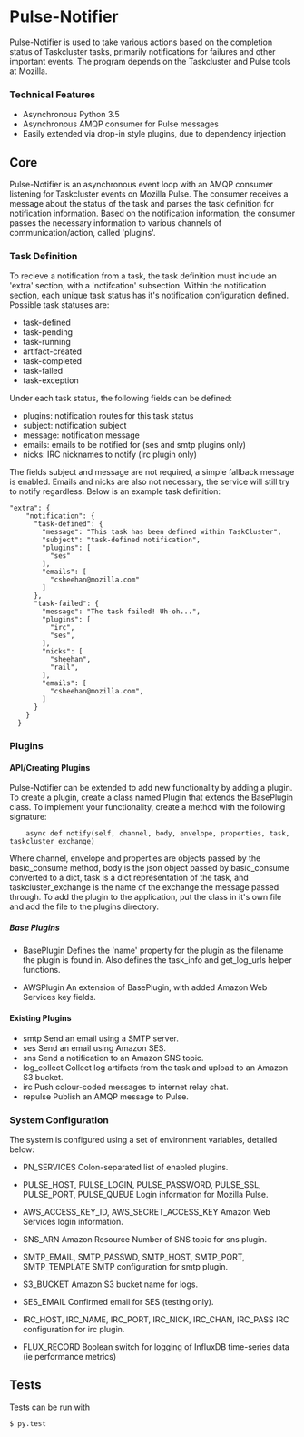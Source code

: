 # Pulse-Notifier

Pulse-Notifier is used to take various actions based on the completion status of Taskcluster tasks, primarily notifications for failures and other important events. The program depends on the Taskcluster and Pulse tools at Mozilla.

### Technical Features
- Asynchronous Python 3.5
- Asynchronous AMQP consumer for Pulse messages
- Easily extended via drop-in style plugins, due to dependency injection

## Core

Pulse-Notifier is an asynchronous event loop with an AMQP consumer listening for Taskcluster events on Mozilla Pulse. The consumer receives a message about the status of the task and parses the task definition for notification information. Based on the notification information, the consumer passes the necessary information to various channels of communication/action, called 'plugins'.




### Task Definition

To recieve a notification from a task, the task definition must include an 'extra' section, with a 'notifcation' subsection. Within the notification section, each unique task status has it's notification configuration defined. Possible task statuses are:

- task-defined
- task-pending
- task-running
- artifact-created
- task-completed
- task-failed
- task-exception

Under each task status, the following fields can be defined:

- plugins: notification routes for this task status
- subject: notification subject
- message: notification message
- emails: emails to be notified for (ses and smtp plugins only)
- nicks: IRC nicknames to notify (irc plugin only)

The fields subject and message are not required, a simple fallback message is enabled. Emails and nicks are also not necessary, the service will still try to notify regardless. Below is an example task definition:

    "extra": {
        "notification": {
          "task-defined": {
            "message": "This task has been defined within TaskCluster",
            "subject": "task-defined notification",
            "plugins": [
              "ses"
            ],
            "emails": [
              "csheehan@mozilla.com"
            ]
          },
          "task-failed": {
            "message": "The task failed! Uh-oh...",
            "plugins": [
              "irc",
              "ses",
            ],
            "nicks": [
              "sheehan",
              "rail",
            ],
            "emails": [
              "csheehan@mozilla.com",
            ]
          }
        }
      }

### Plugins

#### API/Creating Plugins

Pulse-Notifier can be extended to add new functionality by adding a plugin. To create a plugin, create a class named Plugin that extends the BasePlugin class. To implement your functionality, create a method with the following signature:

        async def notify(self, channel, body, envelope, properties, task, taskcluster_exchange)

Where channel, envelope and properties are objects passed by the basic_consume method, body is the json object passed by basic_consume converted to a dict, task is a dict representation of the task, and taskcluster_exchange is the name of the exchange the message passed through. To add the plugin to the application, put the class in it's own file and add the file to the plugins directory.

##### Base Plugins

- BasePlugin
    Defines the 'name' property for the plugin as the filename the plugin is found in. Also defines the task_info and get_log_urls helper functions.

- AWSPlugin
    An extension of BasePlugin, with added Amazon Web Services key fields.


#### Existing Plugins

- smtp
    Send an email using a SMTP server.
- ses
    Send an email using Amazon SES.
- sns
    Send a notification to an Amazon SNS topic.
- log_collect
    Collect log artifacts from the task and upload to an Amazon S3 bucket.
- irc
    Push colour-coded messages to internet relay chat.
- repulse
    Publish an AMQP message to Pulse.

### System Configuration

The system is configured using a set of environment variables, detailed below:

- PN_SERVICES
    Colon-separated list of enabled plugins.

- PULSE_HOST, PULSE_LOGIN, PULSE_PASSWORD, PULSE_SSL, PULSE_PORT, PULSE_QUEUE
    Login information for Mozilla Pulse.

- AWS_ACCESS_KEY_ID, AWS_SECRET_ACCESS_KEY
    Amazon Web Services login information.

- SNS_ARN
    Amazon Resource Number of SNS topic for sns plugin.

- SMTP_EMAIL, SMTP_PASSWD, SMTP_HOST, SMTP_PORT, SMTP_TEMPLATE
    SMTP configuration for smtp plugin.

- S3_BUCKET
    Amazon S3 bucket name for logs.

- SES_EMAIL
    Confirmed email for SES (testing only).

- IRC_HOST, IRC_NAME, IRC_PORT, IRC_NICK, IRC_CHAN, IRC_PASS
    IRC configuration for irc plugin.

- FLUX_RECORD
    Boolean switch for logging of InfluxDB time-series data (ie performance metrics)

## Tests

Tests can be run with

    $ py.test